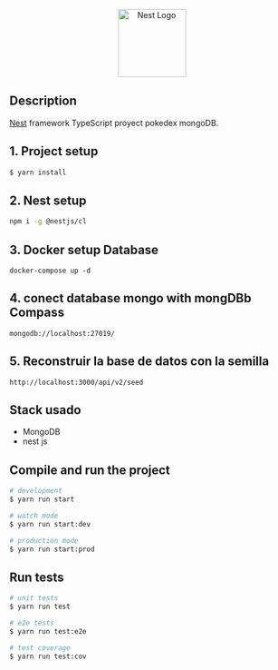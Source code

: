 <p align="center">
  <a href="http://nestjs.com/" target="blank"><img src="https://nestjs.com/img/logo-small.svg" width="120" alt="Nest Logo" /></a>
</p>

[circleci-image]: https://img.shields.io/circleci/build/github/nestjs/nest/master?token=abc123def456
[circleci-url]: https://circleci.com/gh/nestjs/nest


## Description

[Nest](https://github.com/nestjs/nest) framework TypeScript proyect pokedex mongoDB.

## 1. Project setup

```bash
$ yarn install
```

## 2. Nest setup

```bash
npm i -g @nestjs/cl
```

## 3. Docker setup Database
```
docker-compose up -d
```

## 4. conect database mongo with mongDBb Compass

```
mongodb://localhost:27019/
```

## 5. Reconstruir la base de datos con la semilla

```
http://localhost:3000/api/v2/seed
```


## Stack usado
* MongoDB
* nest js



## Compile and run the project

```bash
# development
$ yarn run start

# watch mode
$ yarn run start:dev

# production mode
$ yarn run start:prod
```

## Run tests

```bash
# unit tests
$ yarn run test

# e2e tests
$ yarn run test:e2e

# test coverage
$ yarn run test:cov
```
